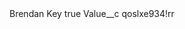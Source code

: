 <?xml version="1.0" encoding="UTF-8"?>
<CustomMetadata xmlns="http://soap.sforce.com/2006/04/metadata" xmlns:xsi="http://www.w3.org/2001/XMLSchema-instance" xmlns:xsd="http://www.w3.org/2001/XMLSchema">
    <label>Brendan Key</label>
    <protected>true</protected>
    <values>
        <field>Value__c</field>
        <value xsi:type="xsd:string">qoslxe934!rr</value>
    </values>
</CustomMetadata>
